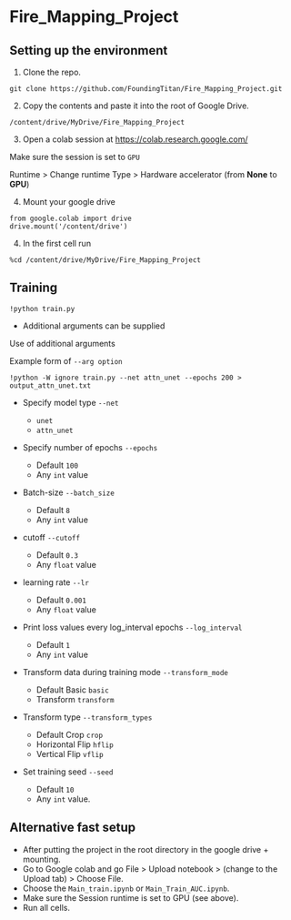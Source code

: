 # Fire_Mapping_Project

## Setting up the environment

1. Clone the repo.

```
git clone https://github.com/FoundingTitan/Fire_Mapping_Project.git
```

2. Copy the contents and paste it into the root of Google Drive.

```
/content/drive/MyDrive/Fire_Mapping_Project
```

3. Open a colab session at https://colab.research.google.com/

Make sure the session is set to `GPU`

Runtime > Change runtime Type > Hardware accelerator (from **None** to **GPU**)

4. Mount your google drive

```
from google.colab import drive
drive.mount('/content/drive')
```

4. In the first cell run

```
%cd /content/drive/MyDrive/Fire_Mapping_Project
```

## Training

```
!python train.py
```

* Additional arguments can be supplied

Use of additional arguments

Example form of `--arg option`
```
!python -W ignore train.py --net attn_unet --epochs 200 > output_attn_unet.txt
```

* Specify model type `--net`
  * `unet`
  * `attn_unet`

* Specify number of epochs `--epochs`
  * Default `100`
  * Any `int` value

* Batch-size `--batch_size`
  *  Default `8`
  *  Any `int` value

* cutoff `--cutoff`
  * Default `0.3`
  * Any `float` value

* learning rate `--lr`
  * Default `0.001`
  * Any `float` value

* Print loss values every log_interval epochs `--log_interval`
  * Default `1`
  * Any `int` value

* Transform data during training mode `--transform_mode`
  * Default Basic `basic`
  * Transform `transform`

* Transform type `--transform_types`
  * Default Crop `crop`
  * Horizontal Flip `hflip`
  * Vertical Flip `vflip`

* Set training seed `--seed`
  * Default `10`
  * Any `int` value. 

## Alternative fast setup

* After putting the project in the root directory in the google drive + mounting.
* Go to Google colab and go File > Upload notebook > (change to the Upload tab) > Choose File.
* Choose the `Main_train.ipynb` or `Main_Train_AUC.ipynb`.
* Make sure the Session runtime is set to GPU (see above).
* Run all cells.